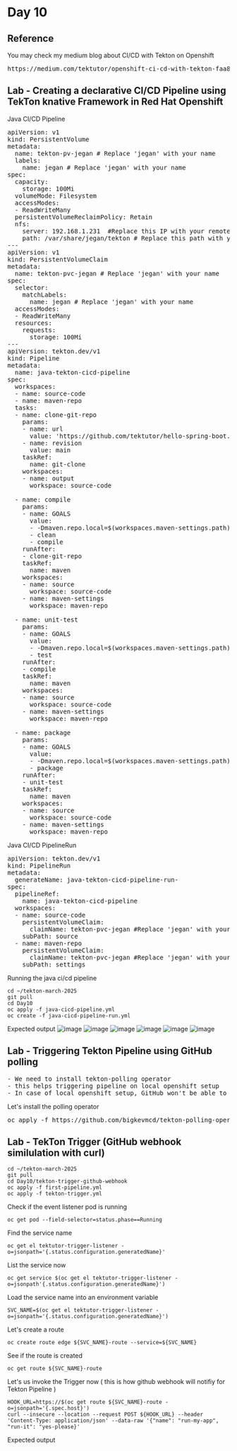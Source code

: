 # Day 10

## Reference
You may check my medium blog about CI/CD with Tekton on Openshift
<pre>
https://medium.com/tektutor/openshift-ci-cd-with-tekton-faa88ba45656  
</pre>

## Lab - Creating a declarative CI/CD Pipeline using TekTon knative Framework in Red Hat Openshift

Java CI/CD Pipeline
<pre>
apiVersion: v1
kind: PersistentVolume
metadata:
  name: tekton-pv-jegan # Replace 'jegan' with your name
  labels:
    name: jegan # Replace 'jegan' with your name
spec:
  capacity:
    storage: 100Mi
  volumeMode: Filesystem
  accessModes:
  - ReadWriteMany
  persistentVolumeReclaimPolicy: Retain
  nfs:
    server: 192.168.1.231  #Replace this IP with your remote desktop linux server IP
    path: /var/share/jegan/tekton # Replace this path with your /var/nfs/user[xy]/share5
---
apiVersion: v1
kind: PersistentVolumeClaim
metadata:
  name: tekton-pvc-jegan # Replace 'jegan' with your name
spec:
  selector:
    matchLabels:
      name: jegan # Replace 'jegan' with your name
  accessModes:
  - ReadWriteMany
  resources:
    requests:
      storage: 100Mi
---
apiVersion: tekton.dev/v1
kind: Pipeline
metadata:
  name: java-tekton-cicd-pipeline
spec:
  workspaces:
  - name: source-code
  - name: maven-repo
  tasks:
  - name: clone-git-repo
    params:
    - name: url
      value: 'https://github.com/tektutor/hello-spring-boot.git'
    - name: revision
      value: main
    taskRef:
      name: git-clone
    workspaces:
    - name: output
      workspace: source-code

  - name: compile
    params:
    - name: GOALS
      value:
      - -Dmaven.repo.local=$(workspaces.maven-settings.path) 
      - clean
      - compile
    runAfter:
    - clone-git-repo
    taskRef:
      name: maven
    workspaces:
    - name: source
      workspace: source-code
    - name: maven-settings
      workspace: maven-repo

  - name: unit-test 
    params:
    - name: GOALS
      value:
      - -Dmaven.repo.local=$(workspaces.maven-settings.path)
      - test
    runAfter:
    - compile
    taskRef:
      name: maven
    workspaces:
    - name: source
      workspace: source-code
    - name: maven-settings
      workspace: maven-repo

  - name: package 
    params:
    - name: GOALS
      value:
      - -Dmaven.repo.local=$(workspaces.maven-settings.path)
      - package 
    runAfter:
    - unit-test 
    taskRef:
      name: maven
    workspaces:
    - name: source
      workspace: source-code
    - name: maven-settings
      workspace: maven-repo  
</pre>

Java CI/CD PipelineRun
<pre>
apiVersion: tekton.dev/v1
kind: PipelineRun
metadata:
  generateName: java-tekton-cicd-pipeline-run-
spec:
  pipelineRef:
    name: java-tekton-cicd-pipeline
  workspaces:
  - name: source-code
    persistentVolumeClaim:
      claimName: tekton-pvc-jegan #Replace 'jegan' with your name
    subPath: source
  - name: maven-repo
    persistentVolumeClaim:
      claimName: tekton-pvc-jegan #Replace 'jegan' with your name
    subPath: settings 
</pre>

Running the java ci/cd pipeline
```
cd ~/tekton-march-2025
git pull
cd Day10
oc apply -f java-cicd-pipeline.yml
oc create -f java-cicd-pipeline-run.yml
```

Expected output
![image](https://github.com/user-attachments/assets/e5173b01-663d-430c-8997-5b2904923e63)
![image](https://github.com/user-attachments/assets/4e45e004-a3e4-49f6-aaca-943f60222af8)
![image](https://github.com/user-attachments/assets/4abdb437-be7f-4078-923f-cae3ae6ce9bc)
![image](https://github.com/user-attachments/assets/1e27109a-2684-4912-b9dd-805a70d39cee)
![image](https://github.com/user-attachments/assets/09d43af2-9a53-44a6-a111-b84fc30a5f4b)
![image](https://github.com/user-attachments/assets/a85c129e-c6ee-4b0a-9517-5a8e56c9a081)


## Lab - Triggering Tekton Pipeline using GitHub polling
<pre>
- We need to install tekton-polling operator
- this helps triggering pipeline on local openshift setup
- In case of local openshift setup, GitHub won't be able to invoke the Openshift public route url, hence the only way to trigger pipeline is using the polling operator
</pre>

Let's install the polling operator
<pre>
oc apply -f https://github.com/bigkevmcd/tekton-polling-operator/releases/download/v0.4.0/release-v0.4.0.yaml  
</pre>

## Lab - TekTon Trigger (GitHub webhook similulation with curl)
```
cd ~/tekton-march-2025
git pull
cd Day10/tekton-trigger-github-webhook
oc apply -f first-pipeline.yml
oc apply -f tekton-trigger.yml
```

Check if the event listener pod is running
```
oc get pod --field-selector=status.phase==Running
```
Find the service name
```
oc get el tektutor-trigger-listener -o=jsonpath='{.status.configuration.generatedName}'
```

List the service now
```
oc get service $(oc get el tektutor-trigger-listener -o=jsonpath'{.status.configuration.generatedName}')
```

Load the service name into an environment variable
```
SVC_NAME=$(oc get el tektutor-trigger-listener -o=jsonpath='{.status.configuration.generatedName}')
```

Let's create a route
```
oc create route edge ${SVC_NAME}-route --service=${SVC_NAME}
```

See if the route is created
```
oc get route ${SVC_NAME}-route
```

Let's us invoke the Trigger now ( this is how github webhook will notifiy for Tekton Pipeline )
```
HOOK_URL=https://$(oc get route ${SVC_NAME}-route -o=jsonpath='{.spec.host}')
curl --insecure --location --request POST ${HOOK_URL} --header 'Content-Type: application/json' --data-raw '{"name": "run-my-app", "run-it": "yes-please}'
```

Expected output
